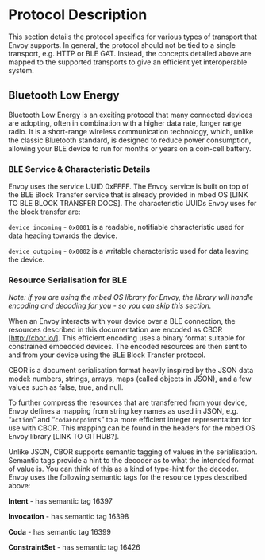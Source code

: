# Protocol Description

This section details the protocol specifics for various types of transport that Envoy supports. In general, the protocol should not be tied to a single transport, e.g. HTTP or BLE GAT. Instead, the concepts detailed above are mapped to the supported transports to give an efficient yet interoperable system.

## Bluetooth Low Energy

Bluetooth Low Energy is an exciting protocol that many connected devices are adopting, often in combination with a higher data rate, longer range radio. It is a short-range wireless communication technology, which, unlike the classic Bluetooth standard, is designed to reduce power consumption, allowing your BLE device to run for months or years on a coin-cell battery.

### BLE Service & Characteristic Details

Envoy uses the service UUID 0xFFFF. The Envoy service is built on top of the BLE Block Transfer service that is already provided in mbed OS [LINK TO BLE BLOCK TRANSFER DOCS]. The characteristic UUIDs Envoy uses for the block transfer are:

`device_incoming` - `0x0001` is a readable, notifiable characteristic used for data heading towards the device.

`device_outgoing` - `0x0002` is a writable characteristic used for data leaving the device.

### Resource Serialisation for BLE

*Note: if you are using the mbed OS library for Envoy, the library will handle encoding and decoding for you - so you can skip this section.*

When an Envoy interacts with your device over a BLE connection, the resources described in this documentation are encoded as CBOR [http://cbor.io/]. This efficient encoding uses a binary format suitable for constrained embedded devices. The encoded resources are then sent to and from your device using the BLE Block Transfer protocol.

CBOR is a document serialisation format heavily inspired by the JSON data model: numbers, strings, arrays, maps (called objects in JSON), and a few values such as false, true, and null.

To further compress the resources that are transferred from your device, Envoy defines a mapping from string key names as used in JSON, e.g. “`action`” and “`codaEndpoints`” to a more efficient integer representation for use with CBOR. This mapping can be found in the headers for the mbed OS Envoy library [LINK TO GITHUB?].

Unlike JSON, CBOR supports semantic tagging of values in the serialisation. Semantic tags provide a hint to the decoder as to what the intended format of value is. You can think of this as a kind of type-hint for the decoder. Envoy uses the following semantic tags for the resource types described above:

**Intent** - has semantic tag 16397

**Invocation** - has semantic tag 16398

**Coda** - has semantic tag 16399

**ConstraintSet** - has semantic tag 16426


